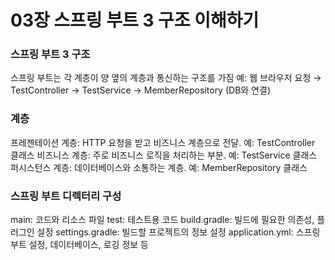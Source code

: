 # 03장 스프링 부트 3 구조 이해하기
 ### 스프링 부트 3 구조
   스프링 부트는 각 계층이 양 옆의 계층과 통신하는 구조를 가짐
   예: 웹 브라우저 요청 → TestController → TestService → MemberRepository (DB와 연결)
 ### 계층
   프레젠테이션 계층: HTTP 요청을 받고 비즈니스 계층으로 전달. 예: TestController 클래스
   비즈니스 계층: 주로 비즈니스 로직을 처리하는 부분. 예: TestService 클래스
   퍼시스턴스 계층: 데이터베이스와 소통하는 계층. 예: MemberRepository 클래스
 ### 스프링 부트 디렉터리 구성
   main: 코드와 리소스 파일
   test: 테스트용 코드
   build.gradle: 빌드에 필요한 의존성, 플러그인 설정
   settings.gradle: 빌드할 프로젝트의 정보 설정
   application.yml: 스프링 부트 설정, 데이터베이스, 로깅 정보 등
